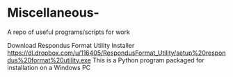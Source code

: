 Miscellaneous-
==============

A repo of useful programs/scripts for work


Download Respondus Format Utility Installer 
https://dl.dropbox.com/u/116405/RespondusFormat_Utility/setup%20respondus%20format%20utility.exe
This is a Python program packaged for installation on a Windows PC
